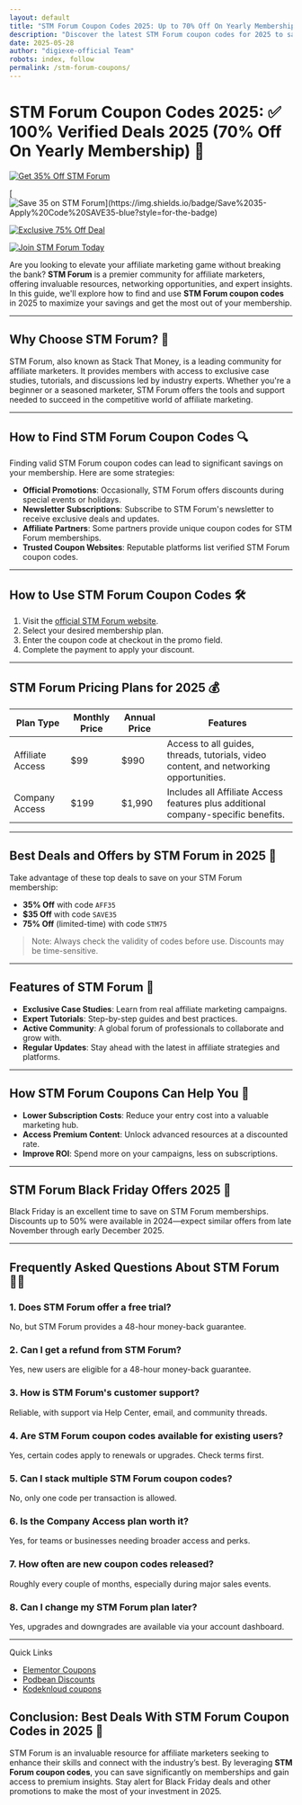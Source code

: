 ```yaml
---
layout: default
title: "STM Forum Coupon Codes 2025: Up to 70% Off On Yearly Membership"
description: "Discover the latest STM Forum coupon codes for 2025 to save on premium affiliate marketing memberships. Up to 70% Off On Yearly Membership"
date: 2025-05-28
author: "digiexe-official Team"
robots: index, follow
permalink: /stm-forum-coupons/
---
```


# STM Forum Coupon Codes 2025: ✅ 100% Verified Deals 2025  (70% Off On Yearly Membership) 🚀

[![Get 35% Off STM Forum](https://img.shields.io/badge/Get%2035%25%20Off-Use%20Code%20AFF35-brightgreen?style=for-the-badge)](https://affiliateworldforum.com/v2/)

[![Save $35 on STM Forum](https://img.shields.io/badge/Save%20$35-Apply%20Code%20SAVE35-blue?style=for-the-badge)](https://affiliateworldforum.com/v2/)

[![Exclusive 75% Off Deal](https://img.shields.io/badge/Get%2075%25%20Off-Limited%20Time%20Only-orange?style=for-the-badge)](https://affiliateworldforum.com/v2/)

[![Join STM Forum Today](https://img.shields.io/badge/Join%20STM%20Forum-Start%20Saving%20Now-purple?style=for-the-badge)](https://affiliateworldforum.com/v2/)


Are you looking to elevate your affiliate marketing game without breaking the bank? **STM Forum** is a premier community 
for affiliate marketers, offering invaluable resources, networking opportunities, and expert insights. In this guide, we'll explore how to find and use **STM Forum coupon codes** in 2025 to maximize your savings and get the most out of your membership.

---

## Why Choose STM Forum? 🌟

STM Forum, also known as Stack That Money, is a leading community for affiliate marketers. 
It provides members with access to exclusive case studies, tutorials, and discussions led by industry experts. Whether you're a beginner or a seasoned marketer, STM Forum offers the tools and support needed to succeed in the competitive world of affiliate marketing.

---

## How to Find STM Forum Coupon Codes 🔍

Finding valid STM Forum coupon codes can lead to significant savings on your membership. Here are some strategies:

- **Official Promotions**: Occasionally, STM Forum offers discounts during special events or holidays.
- **Newsletter Subscriptions**: Subscribe to STM Forum's newsletter to receive exclusive deals and updates.
- **Affiliate Partners**: Some partners provide unique coupon codes for STM Forum memberships.
- **Trusted Coupon Websites**: Reputable platforms list verified STM Forum coupon codes.

---

## How to Use STM Forum Coupon Codes 🛠️

1. Visit the [official STM Forum website](https://affiliateworldforum.com/v2/).
2. Select your desired membership plan.
3. Enter the coupon code at checkout in the promo field.
4. Complete the payment to apply your discount.

---

## STM Forum Pricing Plans for 2025 💰

| Plan Type        | Monthly Price | Annual Price | Features                                                                 |
|------------------|---------------|--------------|--------------------------------------------------------------------------|
| Affiliate Access | $99           | $990         | Access to all guides, threads, tutorials, video content, and networking opportunities. |
| Company Access   | $199          | $1,990       | Includes all Affiliate Access features plus additional company-specific benefits. |

---

## Best Deals and Offers by STM Forum in 2025 🎉

Take advantage of these top deals to save on your STM Forum membership:

- **35% Off** with code `AFF35`
- **$35 Off** with code `SAVE35`
- **75% Off** (limited-time) with code `STM75`

> Note: Always check the validity of codes before use. Discounts may be time-sensitive.

---

## Features of STM Forum 🔧

- **Exclusive Case Studies**: Learn from real affiliate marketing campaigns.
- **Expert Tutorials**: Step-by-step guides and best practices.
- **Active Community**: A global forum of professionals to collaborate and grow with.
- **Regular Updates**: Stay ahead with the latest in affiliate strategies and platforms.

---

## How STM Forum Coupons Can Help You 🤑

- **Lower Subscription Costs**: Reduce your entry cost into a valuable marketing hub.
- **Access Premium Content**: Unlock advanced resources at a discounted rate.
- **Improve ROI**: Spend more on your campaigns, less on subscriptions.

---

## STM Forum Black Friday Offers 2025 🎁

Black Friday is an excellent time to save on STM Forum memberships. Discounts up to 50% were available in 2024—expect 
similar offers from late November through early December 2025.

---

## Frequently Asked Questions About STM Forum 🙋‍♀️

### 1. Does STM Forum offer a free trial?
No, but STM Forum provides a 48-hour money-back guarantee.

### 2. Can I get a refund from STM Forum?
Yes, new users are eligible for a 48-hour money-back guarantee.

### 3. How is STM Forum's customer support?
Reliable, with support via Help Center, email, and community threads.

### 4. Are STM Forum coupon codes available for existing users?
Yes, certain codes apply to renewals or upgrades. Check terms first.

### 5. Can I stack multiple STM Forum coupon codes?
No, only one code per transaction is allowed.

### 6. Is the Company Access plan worth it?
Yes, for teams or businesses needing broader access and perks.

### 7. How often are new coupon codes released?
Roughly every couple of months, especially during major sales events.

### 8. Can I change my STM Forum plan later?
Yes, upgrades and downgrades are available via your account dashboard.

---
Quick Links

- [Elementor Coupons](https://rankloud.github.io/ibcs/elementor-coupon-codes/)
- [Podbean Discounts](https://rankloud.github.io/ibcs/podbean-coupon-codes/)
- [Kodeknloud coupons](https://rankloud.github.io/ibcs/kodeknloud-coupon-codes/)

## Conclusion: Best Deals With STM Forum Coupon Codes in 2025 🎯

STM Forum is an invaluable resource for affiliate marketers seeking to enhance their skills and connect with the industry’s 
best. By leveraging **STM Forum coupon codes**, you can save significantly on memberships and gain access to premium 
insights. Stay alert for Black Friday deals and other promotions to make the most of your investment in 2025.
